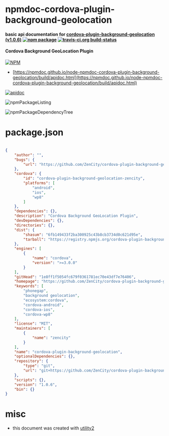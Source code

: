 # npmdoc-cordova-plugin-background-geolocation

#### basic api documentation for  [cordova-plugin-background-geolocation (v1.0.6)](https://github.com/ZenCity/cordova-plugin-background-geolocation#readme)  [![npm package](https://img.shields.io/npm/v/npmdoc-cordova-plugin-background-geolocation.svg?style=flat-square)](https://www.npmjs.org/package/npmdoc-cordova-plugin-background-geolocation) [![travis-ci.org build-status](https://api.travis-ci.org/npmdoc/node-npmdoc-cordova-plugin-background-geolocation.svg)](https://travis-ci.org/npmdoc/node-npmdoc-cordova-plugin-background-geolocation)

#### Cordova Background GeoLocation Plugin

[![NPM](https://nodei.co/npm/cordova-plugin-background-geolocation.png?downloads=true&downloadRank=true&stars=true)](https://www.npmjs.com/package/cordova-plugin-background-geolocation)

- [https://npmdoc.github.io/node-npmdoc-cordova-plugin-background-geolocation/build/apidoc.html](https://npmdoc.github.io/node-npmdoc-cordova-plugin-background-geolocation/build/apidoc.html)

[![apidoc](https://npmdoc.github.io/node-npmdoc-cordova-plugin-background-geolocation/build/screenCapture.buildCi.browser.%252Ftmp%252Fbuild%252Fapidoc.html.png)](https://npmdoc.github.io/node-npmdoc-cordova-plugin-background-geolocation/build/apidoc.html)

![npmPackageListing](https://npmdoc.github.io/node-npmdoc-cordova-plugin-background-geolocation/build/screenCapture.npmPackageListing.svg)

![npmPackageDependencyTree](https://npmdoc.github.io/node-npmdoc-cordova-plugin-background-geolocation/build/screenCapture.npmPackageDependencyTree.svg)



# package.json

```json

{
    "author": "",
    "bugs": {
        "url": "https://github.com/ZenCity/cordova-plugin-background-geolocation/issues"
    },
    "cordova": {
        "id": "cordova-plugin-background-geolocation-zencity",
        "platforms": [
            "android",
            "ios",
            "wp8"
        ]
    },
    "dependencies": {},
    "description": "Cordova Background GeoLocation Plugin",
    "devDependencies": {},
    "directories": {},
    "dist": {
        "shasum": "6fb149433f2ba300925c43b8cb3734d0c621d95e",
        "tarball": "https://registry.npmjs.org/cordova-plugin-background-geolocation/-/cordova-plugin-background-geolocation-1.0.6.tgz"
    },
    "engines": [
        {
            "name": "cordova",
            "version": ">=3.0.0"
        }
    ],
    "gitHead": "1e8ff1f5054fc679f0361781ec70e43df7e76406",
    "homepage": "https://github.com/ZenCity/cordova-plugin-background-geolocation#readme",
    "keywords": [
        "phonegap",
        "background geolocation",
        "ecosystem:cordova",
        "cordova-android",
        "cordova-ios",
        "cordova-wp8"
    ],
    "license": "MIT",
    "maintainers": [
        {
            "name": "zencity"
        }
    ],
    "name": "cordova-plugin-background-geolocation",
    "optionalDependencies": {},
    "repository": {
        "type": "git",
        "url": "git+https://github.com/ZenCity/cordova-plugin-background-geolocation.git"
    },
    "scripts": {},
    "version": "1.0.6",
    "bin": {}
}
```



# misc
- this document was created with [utility2](https://github.com/kaizhu256/node-utility2)
